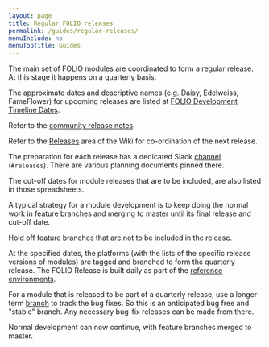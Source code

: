 ```yaml
---
layout: page
title: Regular FOLIO releases
permalink: /guides/regular-releases/
menuInclude: no
menuTopTitle: Guides
---
```


The main set of FOLIO modules are coordinated to form a regular release.
At this stage it happens on a quarterly basis.

The approximate dates and descriptive names (e.g. Daisy, Edelweiss, FameFlower) for upcoming releases are listed at [FOLIO Development Timeline Dates](https://wiki.folio.org/display/RPT/FOLIO+Apps+and+LDP+Release+Dates+Disambiguation+Table).

Refer to the [community release notes](https://wiki.folio.org/display/COMMUNITY/Release+Notes).

Refer to the [Releases](https://wiki.folio.org/display/REL/) area of the Wiki for co-ordination of the next release.

The preparation for each release has a dedicated Slack [channel](/guidelines/which-forum/#slack)
(`#releases`). There are various planning documents pinned there.

The cut-off dates for module releases that are to be included, are also listed in those spreadsheets.

A typical strategy for a module development is to keep doing the normal work in feature branches and merging to master until its final release and cut-off date.

Hold off feature branches that are not to be included in the release.

At the specified dates, the platforms (with the lists of the specific release versions of modules) are tagged and branched to form the quarterly release.
The FOLIO Release is built daily as part of the [reference environments](/guides/automation/#reference-environments).

For a module that is released to be part of a quarterly release, use a longer-term [branch](/guidelines/release-procedures/#bug-fix-releases) to track the bug fixes.
So this is an anticipated bug free and "stable" branch.
Any necessary bug-fix releases can be made from there.

Normal development can now continue, with feature branches merged to master.

